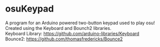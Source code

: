 # osuKeypad
A program for an Arduino powered two-button keypad used to play osu! <br />
Created using the Keyboard and Bounch2 libraries.<br />
Keyboard Library: https://github.com/arduino-libraries/Keyboard <br />
Bounce2: https://github.com/thomasfredericks/Bounce2
